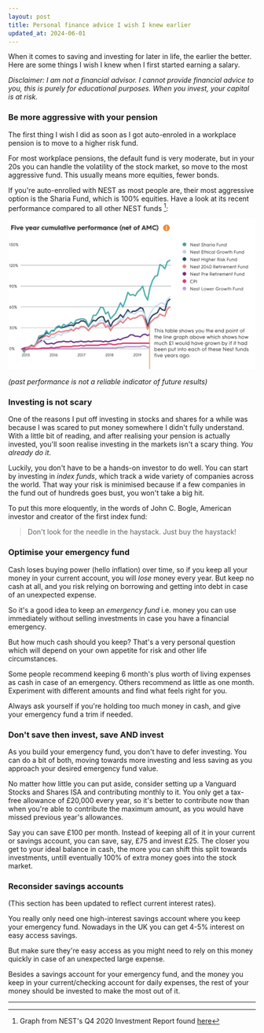 ```yaml
---
layout: post
title: Personal finance advice I wish I knew earlier
updated_at: 2024-06-01
---
```


When it comes to saving and investing for later in life, the earlier the
better. Here are some things I wish I knew when I first started earning a
salary.

_Disclaimer: I am not a financial advisor. I cannot provide financial advice to
you, this is purely for educational purposes. When you invest, your capital is
at risk._

### Be more aggressive with your pension

The first thing I wish I did as soon as I got auto-enroled in a workplace
pension is to move to a higher risk fund.

For most workplace pensions, the default fund is very moderate, but in your 20s
you can handle the volatility of the stock market, so move to the most
aggressive fund. This usually means more equities, fewer bonds.

If you're auto-enrolled with NEST as most people are, their most aggressive
option is the Sharia Fund, which is 100% equities. Have a look at its recent
performance compared to all other NEST funds [^1]:

![Nest fund comparison](/images/nest.png)

_(past performance is not a reliable indicator of future results)_

### Investing is not scary

One of the reasons I put off investing in stocks and shares for a while was
because I was scared to put money somewhere I didn't fully understand. With a
little bit of reading, and after realising your pension is actually invested,
you'll soon realise investing in the markets isn't a scary thing. _You already
do it_.

Luckily, you don't have to be a hands-on investor to do well. You can start by
investing in _index funds_, which track a wide variety of companies across the
world. That way your risk is minimised because if a few companies in the fund
out of hundreds goes bust, you won't take a big hit.

To put this more eloquently, in the words of John C. Bogle, American investor
and creator of the first index fund:

> Don't look for the needle in the haystack. Just buy the haystack!

### Optimise your emergency fund

Cash loses buying power (hello inflation) over time, so if you keep all your
money in your current account, you will _lose_ money every year. But keep no
cash at all, and you risk relying on borrowing and getting into debt in case of
an unexpected expense.

So it's a good idea to keep an _emergency fund_ i.e. money you can use
immediately without selling investments in case you have a financial emergency.

But how much cash should you keep? That's a very personal question which will
depend on your own appetite for risk and other life circumstances.

Some people recommend keeping 6 month's plus worth of living expenses as cash in
case of an emergency. Others recommend as little as one month. Experiment with
different amounts and find what feels right for you.

Always ask yourself if you're holding too much money in cash, and give your
emergency fund a trim if needed.

### Don't save then invest, save AND invest

As you build your emergency fund, you don't have to defer investing. You can do
a bit of both, moving towards more investing and less saving as you approach
your desired emergency fund value.

No matter how little you can put aside, consider setting up a Vanguard Stocks
and Shares ISA and contributing monthly to it. You only get a tax-free allowance
of £20,000 every year, so it's better to contribute now than when you're able
to contribute the maximum amount, as you would have missed previous year's
allowances.

Say you can save £100 per month. Instead of keeping all of it in your current
or savings account, you can save, say, £75 and invest £25. The closer you get
to your ideal balance in cash, the more you can shift this split towards
investments, untill eventually 100% of extra money goes into the stock market.

### Reconsider savings accounts

(This section has been updated to reflect current interest rates).

You really only need one high-interest savings account where you keep your
emergency fund. Nowadays in the UK you can get 4-5% interest on easy access
savings.

But make sure they're easy access as you might need to rely on this money
quickly in case of an unexpected large expense.

Besides a savings account for your emergency fund, and the money you keep in
your current/checking account for daily expenses, the rest of your money should
be invested to make the most out of it.

---

[^1]: Graph from NEST's Q4 2020 Investment Report found [here](https://www.nestpensions.org.uk/schemeweb/nest/aboutnest/investment-approach/other-fund-choices/fund-factsheets.html)
